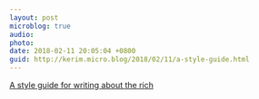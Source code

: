 ```yaml
---
layout: post
microblog: true
audio: 
photo: 
date: 2018-02-11 20:05:04 +0800
guid: http://kerim.micro.blog/2018/02/11/a-style-guide.html
---
```

[A style guide for writing about the rich](https://medium.com/@Boringstein/a-style-guide-for-writing-about-the-rich-11d3c6c9ca19)
